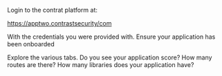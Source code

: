 Login to the contrat platform at:

https://apptwo.contrastsecurity/com

With the credentials you were provided with. Ensure your application has been onboarded

Explore the various tabs. Do you see your application score? How many routes are there? How many libraries does your application have?


